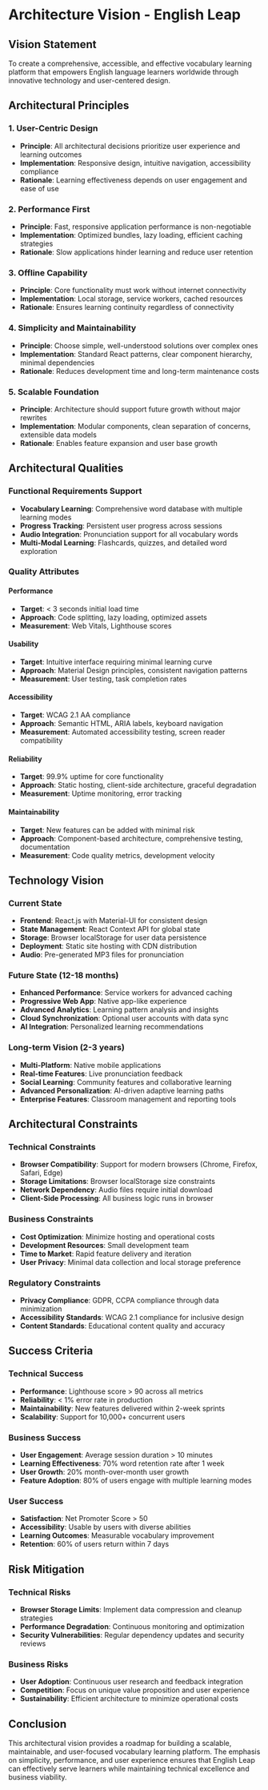# Architecture Vision - English Leap

## Vision Statement
To create a comprehensive, accessible, and effective vocabulary learning platform that empowers English language learners worldwide through innovative technology and user-centered design.

## Architectural Principles

### 1. User-Centric Design
- **Principle**: All architectural decisions prioritize user experience and learning outcomes
- **Implementation**: Responsive design, intuitive navigation, accessibility compliance
- **Rationale**: Learning effectiveness depends on user engagement and ease of use

### 2. Performance First
- **Principle**: Fast, responsive application performance is non-negotiable
- **Implementation**: Optimized bundles, lazy loading, efficient caching strategies
- **Rationale**: Slow applications hinder learning and reduce user retention

### 3. Offline Capability
- **Principle**: Core functionality must work without internet connectivity
- **Implementation**: Local storage, service workers, cached resources
- **Rationale**: Ensures learning continuity regardless of connectivity

### 4. Simplicity and Maintainability
- **Principle**: Choose simple, well-understood solutions over complex ones
- **Implementation**: Standard React patterns, clear component hierarchy, minimal dependencies
- **Rationale**: Reduces development time and long-term maintenance costs

### 5. Scalable Foundation
- **Principle**: Architecture should support future growth without major rewrites
- **Implementation**: Modular components, clean separation of concerns, extensible data models
- **Rationale**: Enables feature expansion and user base growth

## Architectural Qualities

### Functional Requirements Support
- **Vocabulary Learning**: Comprehensive word database with multiple learning modes
- **Progress Tracking**: Persistent user progress across sessions
- **Audio Integration**: Pronunciation support for all vocabulary words
- **Multi-Modal Learning**: Flashcards, quizzes, and detailed word exploration

### Quality Attributes

#### Performance
- **Target**: < 3 seconds initial load time
- **Approach**: Code splitting, lazy loading, optimized assets
- **Measurement**: Web Vitals, Lighthouse scores

#### Usability
- **Target**: Intuitive interface requiring minimal learning curve
- **Approach**: Material Design principles, consistent navigation patterns
- **Measurement**: User testing, task completion rates

#### Accessibility
- **Target**: WCAG 2.1 AA compliance
- **Approach**: Semantic HTML, ARIA labels, keyboard navigation
- **Measurement**: Automated accessibility testing, screen reader compatibility

#### Reliability
- **Target**: 99.9% uptime for core functionality
- **Approach**: Static hosting, client-side architecture, graceful degradation
- **Measurement**: Uptime monitoring, error tracking

#### Maintainability
- **Target**: New features can be added with minimal risk
- **Approach**: Component-based architecture, comprehensive testing, documentation
- **Measurement**: Code quality metrics, development velocity

## Technology Vision

### Current State
- **Frontend**: React.js with Material-UI for consistent design
- **State Management**: React Context API for global state
- **Storage**: Browser localStorage for user data persistence
- **Deployment**: Static site hosting with CDN distribution
- **Audio**: Pre-generated MP3 files for pronunciation

### Future State (12-18 months)
- **Enhanced Performance**: Service workers for advanced caching
- **Progressive Web App**: Native app-like experience
- **Advanced Analytics**: Learning pattern analysis and insights
- **Cloud Synchronization**: Optional user accounts with data sync
- **AI Integration**: Personalized learning recommendations

### Long-term Vision (2-3 years)
- **Multi-Platform**: Native mobile applications
- **Real-time Features**: Live pronunciation feedback
- **Social Learning**: Community features and collaborative learning
- **Advanced Personalization**: AI-driven adaptive learning paths
- **Enterprise Features**: Classroom management and reporting tools

## Architectural Constraints

### Technical Constraints
- **Browser Compatibility**: Support for modern browsers (Chrome, Firefox, Safari, Edge)
- **Storage Limitations**: Browser localStorage size constraints
- **Network Dependency**: Audio files require initial download
- **Client-Side Processing**: All business logic runs in browser

### Business Constraints
- **Cost Optimization**: Minimize hosting and operational costs
- **Development Resources**: Small development team
- **Time to Market**: Rapid feature delivery and iteration
- **User Privacy**: Minimal data collection and local storage preference

### Regulatory Constraints
- **Privacy Compliance**: GDPR, CCPA compliance through data minimization
- **Accessibility Standards**: WCAG 2.1 compliance for inclusive design
- **Content Standards**: Educational content quality and accuracy

## Success Criteria

### Technical Success
- **Performance**: Lighthouse score > 90 across all metrics
- **Reliability**: < 1% error rate in production
- **Maintainability**: New features delivered within 2-week sprints
- **Scalability**: Support for 10,000+ concurrent users

### Business Success
- **User Engagement**: Average session duration > 10 minutes
- **Learning Effectiveness**: 70% word retention rate after 1 week
- **User Growth**: 20% month-over-month user growth
- **Feature Adoption**: 80% of users engage with multiple learning modes

### User Success
- **Satisfaction**: Net Promoter Score > 50
- **Accessibility**: Usable by users with diverse abilities
- **Learning Outcomes**: Measurable vocabulary improvement
- **Retention**: 60% of users return within 7 days

## Risk Mitigation

### Technical Risks
- **Browser Storage Limits**: Implement data compression and cleanup strategies
- **Performance Degradation**: Continuous monitoring and optimization
- **Security Vulnerabilities**: Regular dependency updates and security reviews

### Business Risks
- **User Adoption**: Continuous user research and feedback integration
- **Competition**: Focus on unique value proposition and user experience
- **Sustainability**: Efficient architecture to minimize operational costs

## Conclusion
This architectural vision provides a roadmap for building a scalable, maintainable, and user-focused vocabulary learning platform. The emphasis on simplicity, performance, and user experience ensures that English Leap can effectively serve learners while maintaining technical excellence and business viability.
